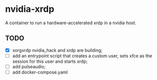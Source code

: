 # nvidia-xrdp
A container to run a hardware-accelerated xrdp in a nvidia host.

## TODO
- [x] xorgxrdp nvidia_hack and xrdp are building;
- [ ] add an entrypoint script that creates a custom user, sets xfce as the session for this user and starts xrdp;
- [ ] add pulseaudio;
- [ ] add docker-compose.yaml
